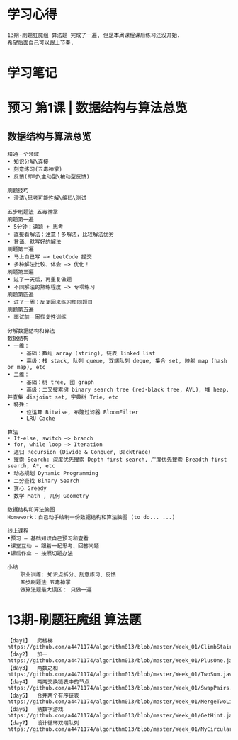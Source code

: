 # 学习心得

    13期-刷题狂魔组 算法题 完成了一遍, 但是本周课程课后练习还没开始.
    希望后面自己可以跟上节奏.




# 学习笔记

# 预习 第1课 | 数据结构与算法总览

##   数据结构与算法总览

    精通一个领域
    • 知识分解\连接
    • 刻意练习(五毒神掌)
    • 反馈(即时\主动型\被动型反馈)
    
    刷题技巧 
    • 澄清\思考可能性解\编码\测试
    
    五步刷题法 五毒神掌
    刷题第一遍
    • 5分钟：读题 + 思考
    • 直接看解法：注意！多解法，比较解法优劣
    • 背诵、默写好的解法
    刷题第二遍
    • 马上自己写 —> LeetCode 提交
    • 多种解法比较、体会 —> 优化！
    刷题第三遍
    • 过了一天后，再重复做题
    • 不同解法的熟练程度 —> 专项练习
    刷题第四遍
    • 过了一周：反复回来练习相同题目
    刷题第五遍
    • 面试前一周恢复性训练
    
    分解数据结构和算法
    数据结构
    • 一维：
        • 基础：数组 array (string), 链表 linked list
        • 高级：栈 stack, 队列 queue, 双端队列 deque, 集合 set, 映射 map (hash or map), etc
    • 二维：
        • 基础：树 tree, 图 graph
        • 高级：二叉搜索树 binary search tree (red-black tree, AVL), 堆 heap, 并查集 disjoint set, 字典树 Trie, etc
    • 特殊：
        • 位运算 Bitwise, 布隆过滤器 BloomFilter
        • LRU Cache
    
    算法
    • If-else, switch —> branch
    • for, while loop —> Iteration
    • 递归 Recursion (Divide & Conquer, Backtrace)
    • 搜索 Search: 深度优先搜索 Depth first search, 广度优先搜索 Breadth first search, A*, etc
    • 动态规划 Dynamic Programming
    • 二分查找 Binary Search
    • 贪心 Greedy
    • 数学 Math , 几何 Geometry
    
    数据结构和算法脑图
    Homework：自己动手绘制一份数据结构和算法脑图 (to do... ...)
    
    线上课程
    •预习 — 基础知识自己预习和查看
    •课堂互动 — 跟着一起思考、回答问题
    •课后作业 — 按照切题办法
    
    小结
        职业训练: 知识点拆分、刻意练习、反馈
        五步刷题法 五毒神掌
        做算法题最大误区： 只做一遍



# 13期-刷题狂魔组 算法题

    【day1】  爬楼梯 https://github.com/a4471174/algorithm013/blob/master/Week_01/ClimbStairs.java
    【day2】  加一   https://github.com/a4471174/algorithm013/blob/master/Week_01/PlusOne.java
    【day3】  两数之和 https://github.com/a4471174/algorithm013/blob/master/Week_01/TwoSum.java
    【day4】  两两交换链表中的节点 https://github.com/a4471174/algorithm013/blob/master/Week_01/SwapPairs.java
    【day5】  合并两个有序链表 https://github.com/a4471174/algorithm013/blob/master/Week_01/MergeTwoLists.java
    【day6】  猜数字游戏 https://github.com/a4471174/algorithm013/blob/master/Week_01/GetHint.java   
    【day7】  设计循环双端队列 https://github.com/a4471174/algorithm013/blob/master/Week_01/MyCircularDeque.java


